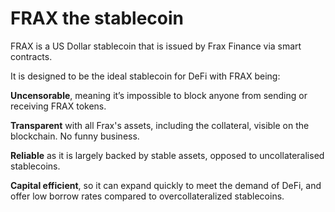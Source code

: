 # FRAX the stablecoin

FRAX is a US Dollar stablecoin that is issued by Frax Finance via smart contracts.

It is designed to be the ideal stablecoin for DeFi with FRAX being:

**Uncensorable**, meaning it’s impossible to block anyone from sending or receiving FRAX tokens.

**Transparent** with all Frax's assets, including the collateral, visible on the blockchain. No funny business.

**Reliable** as it is largely backed by stable assets, opposed to uncollateralised stablecoins.

**Capital efficient**, so it can expand quickly to meet the demand of DeFi, and offer low borrow rates compared to overcollateralized stablecoins.



